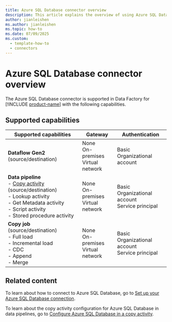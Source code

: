 ```yaml
---
title: Azure SQL Database connector overview
description: This article explains the overview of using Azure SQL Database.
author: jianleishen
ms.author: jianleishen
ms.topic: how-to
ms.date: 07/09/2025
ms.custom:
  - template-how-to
  - connectors
---
```


# Azure SQL Database connector overview

The Azure SQL Database connector is supported in Data Factory for [!INCLUDE [product-name](../includes/product-name.md)] with the following capabilities.

## Supported capabilities

| Supported capabilities                                                                 | Gateway                        | Authentication   |
|----------------------------------------------------------------------------------------|--------------------------------|------------------|
| **Dataflow Gen2** (source/destination)                                                 | None<br> On-premises<br> Virtual network | Basic<br> Organizational account |
| **Data pipeline** <br>- [Copy activity](connector-azure-sql-database-copy-activity.md) (source/destination)<br>- Lookup activity<br>- Get Metadata activity<br>- Script activity<br>- Stored procedure activity | None<br> On-premises<br> Virtual network | Basic<br> Organizational account<br> Service principal |
| **Copy job** (source/destination) <br>- Full load<br>- Incremental load<br>- CDC<br>- Append<br>- Merge | None<br> On-premises<br> Virtual network | Basic<br> Organizational account<br> Service principal |

## Related content

To learn about how to connect to Azure SQL Database, go to [Set up your Azure SQL Database connection](connector-azure-sql-database.md).

To learn about the copy activity configuration for Azure SQL Database in data pipelines, go to [Configure Azure SQL Database in a copy activity](connector-azure-sql-database-copy-activity.md).
